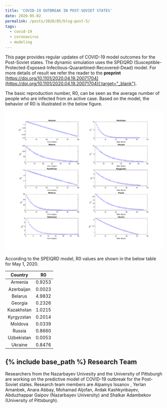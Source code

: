 ```yaml
---
title: 'COVID-19 OUTBREAK IN POST-SOVIET STATES'
date: 2020-05-02
permalink: /posts/2020/05/blog-post-5/
tags:
  - covid-19
  - coronavirus
  - modeling   
---
```


This page provides regular updates of COVID-19 model outcomes for the Post-Soviet states. The dynamic simulation uses the SPEIQRD (Susceptible-Protected-Exposed-Infectious-Quarantined-Recovered-Dead) model. 
For more details of result we refer the reader to the <strong> preprint </strong> [https://doi.org/10.1101/2020.04.19.20071704](https://doi.org/10.1101/2020.04.19.20071704){:target="_blank"}.

The basic reproduction number, R0, can be seen as the average number of people who are infected from an active case. Based on the model, the behavior of R0 is illustrated in the below figure.

![alt text](/files/posts/covid19/R0_all.png "R0")

According to the SPEIQRD model, R0 values are shown in the below table for May 1, 2020.


| Country 	| R0 	|
|:----------:	|:------:	|
| Armenia 	| 0.9253 	|
| Azerbaijan 	| 0.0023 	|
| Belarus 	| 4.9832 	|
| Georgia 	| 0.2326 	|
| Kazakhstan 	| 1.0215 	|
| Kyrgyzstan 	| 0.2014 	|
| Moldova 	| 0.0339 	|
| Russia 	| 0.8660 	|
| Uzbekistan 	| 0.0053 	|
| Ukraine 	| 0.8476 	|


	 
{% include base_path %}
Research Team
-------
Researchers from the Nazarbayev Univesity and the University of Pittsburgh are working on the predictive model of COVID-19 outbreak for the Post-Soviet states. Research team members are 
Alpamys Issanov , Yerlan Amanbek, Anara Abbay, Mohamad Aljofan, Ardak Kashkynbayev, Abduzhappar Gaipov (Nazarbayev University) and Shalkar Adambekov (University of Pittsburgh).

